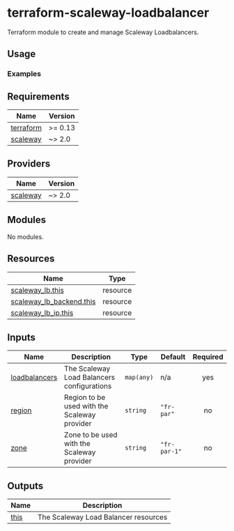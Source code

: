 # terraform-scaleway-loadbalancer

Terraform module to create and manage Scaleway Loadbalancers.

## Usage


### Examples

<!-- BEGINNING OF PRE-COMMIT-TERRAFORM DOCS HOOK -->
## Requirements

| Name | Version |
|------|---------|
| <a name="requirement_terraform"></a> [terraform](#requirement\_terraform) | >= 0.13 |
| <a name="requirement_scaleway"></a> [scaleway](#requirement\_scaleway) | ~> 2.0 |

## Providers

| Name | Version |
|------|---------|
| <a name="provider_scaleway"></a> [scaleway](#provider\_scaleway) | ~> 2.0 |

## Modules

No modules.

## Resources

| Name | Type |
|------|------|
| [scaleway_lb.this](https://registry.terraform.io/providers/scaleway/scaleway/latest/docs/resources/lb) | resource |
| [scaleway_lb_backend.this](https://registry.terraform.io/providers/scaleway/scaleway/latest/docs/resources/lb_backend) | resource |
| [scaleway_lb_ip.this](https://registry.terraform.io/providers/scaleway/scaleway/latest/docs/resources/lb_ip) | resource |

## Inputs

| Name | Description | Type | Default | Required |
|------|-------------|------|---------|:--------:|
| <a name="input_loadbalancers"></a> [loadbalancers](#input\_loadbalancers) | The Scaleway Load Balancers configurations | `map(any)` | n/a | yes |
| <a name="input_region"></a> [region](#input\_region) | Region to be used with the Scaleway provider | `string` | `"fr-par"` | no |
| <a name="input_zone"></a> [zone](#input\_zone) | Zone to be used with the Scaleway provider | `string` | `"fr-par-1"` | no |

## Outputs

| Name | Description |
|------|-------------|
| <a name="output_this"></a> [this](#output\_this) | The Scaleway Load Balancer resources |
<!-- END OF PRE-COMMIT-TERRAFORM DOCS HOOK -->
